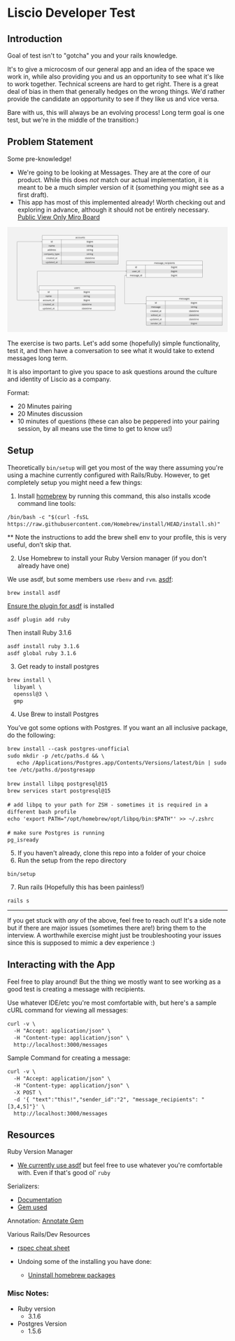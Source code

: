 # Liscio Developer Test

## Introduction
Goal of test isn't to "gotcha" you and your rails knowledge.

It's to give a microcosm of our general app and an idea of the space we work in, while also providing you and us an 
opportunity to see what it's like to work together. Technical screens are hard to get right. There is a great deal of 
bias in them that generally hedges on the wrong things. We'd rather provide the candidate an opportunity to see if they 
like us and vice versa.

Bare with us, this will always be an evolving process! Long term goal is one test, but we're in the middle of the transition:)

## Problem Statement
Some pre-knowledge!

* We're going to be looking at Messages. They are at the core of our product. While this does *not* match our 
actual implementation, it is meant to be a much simpler version of it (something you might see as a first draft).
* This app has most of this implemented already! Worth checking out 
and exploring in advance, although it should not be entirely necessary. 
 [Public View Only Miro Board](https://miro.com/app/board/uXjVK9cbZxE=/?share_link_id=598759584903)

![](app/assets/images/LiscioFullStackDevTest.jpg)

The exercise is two parts. Let's add some (hopefully) simple functionality, test it, and then have a conversation to 
see what it would take to extend messages long term.

It is also important to give you space to ask questions around the culture and identity of Liscio as a company. 

Format:
* 20 Minutes pairing
* 20 Minutes discussion
* 10 minutes of questions (these can also be peppered into your pairing session, by all means use the time to get to know us!)

## Setup
Theoretically `bin/setup` will get you most of the way there assuming you're using a machine currently configured with 
Rails/Ruby. However, to get completely setup you might need a few things:

1. Install [homebrew](https://brew.sh/) by running this command, this also installs xcode command line tools:
```
/bin/bash -c "$(curl -fsSL https://raw.githubusercontent.com/Homebrew/install/HEAD/install.sh)"
```
** Note the instructions to add the brew shell env to your profile, this is very useful, don’t skip that.

2. Use Homebrew to install your Ruby Version manager (if you don't already have one)

We use asdf, but some members use `rbenv` and `rvm`.
[asdf](https://asdf-vm.com/guide/getting-started.html):
```
brew install asdf
```

[Ensure the plugin for asdf](https://github.com/asdf-vm/asdf-ruby) is installed
```
asdf plugin add ruby
```

Then install Ruby 3.1.6
```
asdf install ruby 3.1.6
asdf global ruby 3.1.6
```
3. Get ready to install postgres
```
brew install \
  libyaml \
  openssl@3 \
  gmp
```


4. Use Brew to install Postgres

You’ve got some options with Postgres. If you want an all inclusive package, do the following:

```
brew install --cask postgres-unofficial
sudo mkdir -p /etc/paths.d && \
   echo /Applications/Postgres.app/Contents/Versions/latest/bin | sudo tee /etc/paths.d/postgresapp

brew install libpq postgresql@15
brew services start postgresql@15

# add libpq to your path for ZSH - sometimes it is required in a different bash profile
echo 'export PATH="/opt/homebrew/opt/libpq/bin:$PATH"' >> ~/.zshrc

# make sure Postgres is running
pg_isready
```

5. If you haven't already, clone this repo into a folder of your choice
6. Run the setup from the repo directory
```
bin/setup
```

7. Run rails (Hopefully this has been painless!)
```
rails s
```


----
If you get stuck with *any* of the above, feel free to reach out! It's a side note but if there are major issues (sometimes 
there are!) bring them to the interview. A worthwhile exercise might just be troubleshooting your issues since this is 
supposed to mimic a dev experience :)

## Interacting with the App

Feel free to play around! But the thing we mostly want to see working as a good test is creating a message with 
recipients.

Use whatever IDE/etc you're most comfortable with, but here's a sample cURL command for viewing all messages:
```
curl -v \
  -H "Accept: application/json" \
  -H "Content-type: application/json" \
  http://localhost:3000/messages
```

Sample Command for creating a message:
```
curl -v \
  -H "Accept: application/json" \
  -H "Content-type: application/json" \
  -X POST \
  -d '{ "text":"this!","sender_id":"2", "message_recipients": "[3,4,5]"}' \
  http://localhost:3000/messages

```

## Resources

Ruby Version Manager
* [We currently use asdf](https://asdf-vm.com/) but feel free to use whatever you're comfortable with. Even if that's good ol' `ruby`

Serializers:
* [Documentation](https://guides.rubyonrails.org/v4.2/active_model_basics.html)
* [Gem used](https://github.com/rails-api/active_model_serializers)

Annotation:
[Annotate Gem](https://github.com/ctran/annotate_models)

Various Rails/Dev Resources
* [rspec cheat sheet](https://www.rubypigeon.com/posts/rspec-expectations-cheat-sheet/)

* Undoing some of the installing you have done:
  * [Uninstall homebrew packages](https://mac.install.guide/homebrew/7)


### Misc Notes:
* Ruby version
    * 3.1.6
* Postgres Version
  * 1.5.6

